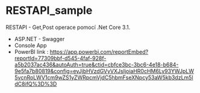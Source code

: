 # RESTAPI_sample
RESTAPI - Get,Post operace pomocí .Net Core 3.1.
* ASP.NET - Swagger
* Console App
* PowerBI link : 
https://app.powerbi.com/reportEmbed?reportId=77309bbf-d545-4faf-928f-a5b2037ac436&autoAuth=true&ctid=cbfce3bc-3bc6-4e18-b684-9e5fa7b80819&config=eyJjbHVzdGVyVXJsIjoiaHR0cHM6Ly93YWJpLW5vcnRoLWV1cm9wZS1yZWRpcmVjdC5hbmFseXNpcy53aW5kb3dzLm5ldC8ifQ%3D%3D
